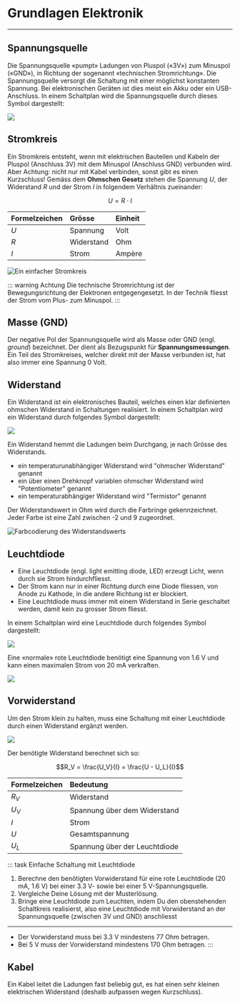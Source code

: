 # Grundlagen Elektronik
---

## Spannungsquelle
Die Spannungsquelle «pumpt» Ladungen von Pluspol («3V») zum Minuspol («GND»), in Richtung der sogenannt «technischen Stromrichtung».
Die Spannungsquelle versorgt die Schaltung mit einer möglichst konstanten Spannung. Bei elektronischen Geräten ist dies meist ein Akku oder ein USB-Anschluss. In einem Schaltplan wird die Spannungsquelle durch dieses Symbol dargestellt:

![](./voltage-source-symbol.svg)

## Stromkreis
Ein Stromkreis entsteht, wenn mit elektrischen Bauteilen und Kabeln der Pluspol (Anschluss 3V) mit dem Minuspol (Anschluss GND) verbunden wird.
Aber Achtung: nicht nur mit Kabel verbinden, sonst gibt es einen Kurzschluss!
Gemäss dem **Ohmschen Gesetz** stehen die Spannung $U$, der Widerstand $R$ und der Strom $I$ in folgendem Verhältnis zueinander:

$$U = R\cdot I$$

| Formelzeichen | Grösse     | Einheit |
|:------------- |:---------- |:------- |
| $U$           | Spannung   | Volt    |
| $R$           | Widerstand | Ohm     |
| $I$           | Strom      | Ampère  |

![Ein einfacher Stromkreis](./circuit.svg)

::: warning Achtung
Die technische Stromrichtung ist der Bewegungsrichtung der Elektronen entgegengesetzt. In der Technik fliesst der Strom vom Plus- zum Minuspol.
:::


## Masse (GND)

Der negative Pol der Spannungsquelle wird als Masse oder GND (engl. *ground*) bezeichnet. Der dient als Bezugspunkt für **Spannungsmessungen**. Ein Teil des Stromkreises, welcher direkt mit der Masse verbunden ist, hat also immer eine Spannung 0 Volt.

## Widerstand
Ein Widerstand ist ein elektronisches Bauteil, welches einen klar definierten ohmschen Widerstand in Schaltungen realisiert. In einem Schaltplan wird ein Widerstand durch folgendes Symbol dargestellt:

![](./resistor-symbol.svg)

Ein Widerstand hemmt die Ladungen beim Durchgang, je nach Grösse des Widerstands.
  * ein temperaturunabhängiger Widerstand wird "ohmscher Widerstand" genannt
  * ein über einen Drehknopf variablen ohmscher Widerstand wird "Potentiometer" genannt
  * ein temperaturabhängiger Widerstand wird "Termistor" genannt

Der Widerstandswert in Ohm wird durch die Farbringe gekennzeichnet.
Jeder Farbe ist eine Zahl zwischen -2 und 9 zugeordnet.

![Farbcodierung des Widerstandswerts](./resistor-color-codes.svg)

## Leuchtdiode
- Eine Leuchtdiode (engl. light emitting diode, LED) erzeugt Licht, wenn durch sie Strom hindurchfliesst.
- Der Strom kann nur in einer Richtung durch eine Diode fliessen, von Anode zu Kathode, in die andere Richtung ist er blockiert.
- Eine Leuchtdiode muss immer mit einem Widerstand in Serie geschaltet werden, damit kein zu grosser Strom fliesst.

In einem Schaltplan wird eine Leuchtdiode durch folgendes Symbol dargestellt:

![](./led-symbol.svg)

Eine «normale» rote Leuchtdiode benötigt eine Spannung von 1.6 V und kann einen maximalen Strom von 20 mA verkraften.

![](./led.svg)


## Vorwiderstand

Um den Strom klein zu halten, muss eine Schaltung mit einer Leuchtdiode durch einen Widerstand ergänzt werden.

![](./circuit-led.svg)

Der benötigte Widerstand berechnet sich so:

$$R_V = \frac{U_V}{I} = \frac{U - U_L}{I}$$

| Formelzeichen | Bedeutung                     |
|:------------- |:----------------------------- |
| $R_V$         | Widerstand                    |
| $U_V$         | Spannung über dem Widerstand  |
| $I$           | Strom                         |
| $U$           | Gesamtspannung                |
| $U_L$         | Spannung über der Leuchtdiode |

::: task Einfache Schaltung mit Leuchtdiode
1. Berechne den benötigten Vorwiderstand für eine rote Leuchtdiode (20 mA, 1.6 V) bei einer 3.3&nbsp;V- sowie bei einer 5&nbsp;V-Spannungsquelle.
2. Vergleiche Deine Lösung mit der Musterlösung.
3. Bringe eine Leuchtdiode zum Leuchten, indem Du den obenstehenden Schaltkreis realisierst, also eine Leuchtdiode mit Vorwiderstand an der Spannungsquelle (zwischen 3V und GND) anschliesst
***
- Der Vorwiderstand muss bei 3.3 V mindestens 77 Ohm betragen.
- Bei 5 V muss der Vorwiderstand mindestens 170 Ohm betragen.
:::


## Kabel

Ein Kabel leitet die Ladungen fast beliebig gut, es hat einen sehr kleinen elektrischen Widerstand (deshalb aufpassen wegen Kurzschluss).

